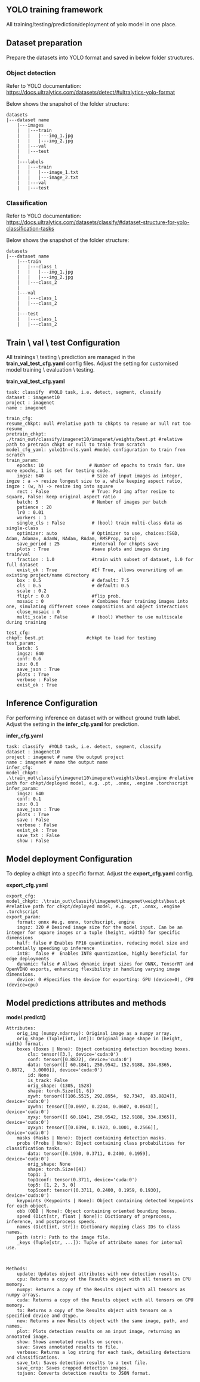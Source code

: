 ## YOLO training framework

All training/testing/prediction/deployment of yolo model in one place.

## Dataset preparation

Prepare the datasets into YOLO format and saved in below folder structures.


### Object detection
Refer to YOLO documentation:
https://docs.ultralytics.com/datasets/detect/#ultralytics-yolo-format

Below shows the snapshot of the folder structure:

    datasets
    |---dataset name
        |---images
        |   |---train
        |   |   |---img_1.jpg
        |   |   |---img_2.jpg
        |   |---val
        |   |---test
        |
        |---labels
        |   |---train
        |   |   |---image_1.txt
        |   |   |---image_2.txt
        |   |---val
        |   |---test


### Classification
Refer to YOLO documentation:
https://docs.ultralytics.com/datasets/classify/#dataset-structure-for-yolo-classification-tasks

Below shows the snapshot of the folder structure:

    datasets
    |---dataset name
        |---train
        |   |---class_1
        |   |   |---img_1.jpg
        |   |   |---img_2.jpg
        |   |---class_2
        |
        |---val
        |   |---class_1
        |   |---class_2
        |
        |---test
        |   |---class_1
        |   |---class_2


## Train \ val \ test Configuration 

All trainings \ testing \ prediction are managed in the **train_val_test_cfg.yaml** config files. Adjust the setting for customised model training \ evaluation \ testing. 

**train_val_test_cfg.yaml**

    task: classify  #YOLO task, i.e. detect, segment, classify
    dataset : imagenet10 
    project : imagenet 
    name : imagenet

    train_cfg:
    resume_chkpt: null #relative path to chkpts to resume or null not too resume 
    pretrain_chkpt: ./train_out/classify/imagenet10/imagenet/weights/best.pt #relative path to pretrain chkpt or null to train from scratch
    model_cfg_yaml: yolo11n-cls.yaml #model configuration to train from scratch
    train_param:
        epochs: 10                 # Number of epochs to train for. Use more epochs, 1 is set for testing code.
        imgsz: 640                  # Size of input images as integer, imgze : a -> resize longest size to a, while keeping aspect ratio, imgze : (w, h) -> resize img into square
        rect : False                # True: Pad img after resize to square, False: keep original aspect ratio
        batch: 5                    # Number of images per batch
        patience : 20
        lr0 : 0.01
        workers : 1 
        single_cls : False          # (bool) train multi-class data as single-class
        optimizer: auto             # Optimizer to use, choices:[SGD, Adam, Adamax, AdamW, NAdam, RAdam, RMSProp, auto]
        save_period : 25            #interval for chkpts save
        plots : True                #save plots and images during train/val
        fraction : 1.0              #train with subset of dataset, 1.0 for full dataset
        exist_ok : True             #If True, allows overwriting of an existing project/name directory
        box : 0.5                   # default: 7.5
        cls : 0.5                   # default: 0.5
        scale : 0.2
        fliplr : 0.0                #flip prob.
        mosaic : 0                  # Combines four training images into one, simulating different scene compositions and object interactions
        close_mosaic : 0
        multi_scale : False         # (bool) Whether to use multiscale during training

    test_cfg:
    chkpt: best.pt                #chkpt to load for testing
    test_param:
        batch: 5
        imgsz: 640
        conf: 0.6
        iou: 0.6
        save_json : True
        plots : True
        verbose : False
        exist_ok : True

## Inference Configuration 

For performing inference on dataset with or without ground truth label. Adjust the setting in the **infer_cfg.yaml** for prediction. 

**infer_cfg.yaml**

    task: classify  #YOLO task, i.e. detect, segment, classify
    dataset : imagenet10
    project : imagenet # name the output project
    name : imagenet # name the output name
    infer_cfg:
    model_chkpt: .\train_out\classify\imagenet10\imagenet\weights\best.engine #relative path for chkpt/deployed model, e.g. .pt, .onnx, .engine .torchscript             
    infer_param:
        imgsz: 640
        conf: 0.1
        iou: 0.1
        save_json : True
        plots : True
        save : False
        verbose : False
        exist_ok : True
        save_txt : False
        show : False

## Model deployment Configuration 
To deploy a chkpt into a specific format. 
Adjust the **export_cfg.yaml** config.

**export_cfg.yaml**

    export_cfg:
    model_chkpt: .\train_out\classify\imagenet\imagenet\weights\best.pt      #relative path for chkpt/deployed model, e.g. .pt, .onnx, .engine .torchscript
    export_param:
        format: onnx #e.g. onnx, torchscript, engine
        imgsz: 320 # Desired image size for the model input. Can be an integer for square images or a tuple (height, width) for specific dimensions
        half: false # Enables FP16 quantization, reducing model size and potentially speeding up inference
        int8:  false # 	Enables INT8 quantization, highly beneficial for edge deployments
        dynamic: false # Allows dynamic input sizes for ONNX, TensorRT and OpenVINO exports, enhancing flexibility in handling varying image dimensions.
        device: 0 #Specifies the device for exporting: GPU (device=0), CPU (device=cpu)


## Model predictions attributes and methods

**model.predict()**

    Attributes:
        orig_img (numpy.ndarray): Original image as a numpy array.
        orig_shape (Tuple[int, int]): Original image shape in (height, width) format.
        boxes (Boxes | None): Object containing detection bounding boxes.
            cls: tensor([3.], device='cuda:0')
            conf: tensor([0.8872], device='cuda:0')
            data: tensor([[ 60.1841, 250.9542, 152.9188, 334.8365,   0.8872,   3.0000]], device='cuda:0')
            id: None
            is_track: False
            orig_shape: (1305, 1528)
            shape: torch.Size([1, 6])
            xywh: tensor([[106.5515, 292.8954,  92.7347,  83.8824]], device='cuda:0')
            xywhn: tensor([[0.0697, 0.2244, 0.0607, 0.0643]], device='cuda:0')
            xyxy: tensor([[ 60.1841, 250.9542, 152.9188, 334.8365]], device='cuda:0')
            xyxyn: tensor([[0.0394, 0.1923, 0.1001, 0.2566]], device='cuda:0')
        masks (Masks | None): Object containing detection masks.
        probs (Probs | None): Object containing class probabilities for classification tasks.
            data: tensor([0.1930, 0.3711, 0.2400, 0.1959], device='cuda:0')
            orig_shape: None
            shape: torch.Size([4])
            top1: 1
            top1conf: tensor(0.3711, device='cuda:0')
            top5: [1, 2, 3, 0]
            top5conf: tensor([0.3711, 0.2400, 0.1959, 0.1930], device='cuda:0')
        keypoints (Keypoints | None): Object containing detected keypoints for each object.
        obb (OBB | None): Object containing oriented bounding boxes.
        speed (Dict[str, float | None]): Dictionary of preprocess, inference, and postprocess speeds.
        names (Dict[int, str]): Dictionary mapping class IDs to class names.
        path (str): Path to the image file.
        _keys (Tuple[str, ...]): Tuple of attribute names for internal use.
    

    
    Methods:
        update: Updates object attributes with new detection results.
        cpu: Returns a copy of the Results object with all tensors on CPU memory.
        numpy: Returns a copy of the Results object with all tensors as numpy arrays.
        cuda: Returns a copy of the Results object with all tensors on GPU memory.
        to: Returns a copy of the Results object with tensors on a specified device and dtype.
        new: Returns a new Results object with the same image, path, and names.
        plot: Plots detection results on an input image, returning an annotated image.
        show: Shows annotated results on screen.
        save: Saves annotated results to file.
        verbose: Returns a log string for each task, detailing detections and classifications.
        save_txt: Saves detection results to a text file.
        save_crop: Saves cropped detection images.
        tojson: Converts detection results to JSON format.
    